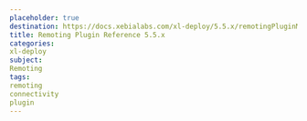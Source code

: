 ```yaml
---
placeholder: true
destination: https://docs.xebialabs.com/xl-deploy/5.5.x/remotingPluginManual.html
title: Remoting Plugin Reference 5.5.x
categories:
xl-deploy
subject:
Remoting
tags:
remoting
connectivity
plugin
---
```

